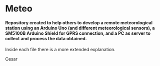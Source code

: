 # Meteo
#### Repository created to help others to develop a remote meteorological station using an Arduino Uno (and different meteorological sensors), a SM5100B Arduino Shield for GPRS connection, and a PC as server to collect and process the data obtained. 
Inside each file there is a more extended explanation.

Cesar
